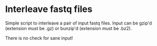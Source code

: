 Interleave fastq files
======================

Simple script to interleave a pair of input fastq files. Input can be gzip'd 
(extension must be .gz) or bunzip'd (extension must be .bz2).

There is no check for sane input!